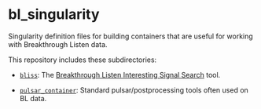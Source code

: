 # bl_singularity

Singularity definition files for building containers that are useful for working
with Breakthrough Listen data.

This repository includes these subdirectories:

- [`bliss`](bliss): The [Breakthrough Listen Interesting Signal Search][
  bliss_github] tool.

- [`pulsar_container`](pulsar_container): Standard pulsar/postprocessing tools
  often used on BL data.

[bliss_github]: https://github.com/n-west/bliss.git